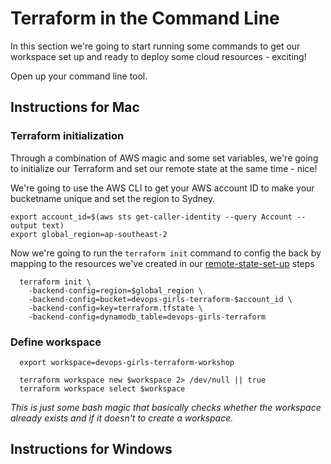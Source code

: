 # Terraform in the Command Line
In this section we're going to start running some commands to get our workspace set up and ready to deploy some cloud resources - exciting!

Open up your command line tool.

## Instructions for Mac

### Terraform initialization
Through a combination of AWS magic and some set variables, we're going to initialize our Terraform and set our remote state at the same time - nice!

We're going to use the AWS CLI to get your AWS account ID to make your bucketname unique and set the region to Sydney.

```
export account_id=$(aws sts get-caller-identity --query Account --output text)
export global_region=ap-southeast-2
```
Now we're going to run the `terraform init` command to config the back by mapping to the resources we've created in our [remote-state-set-up](04-remote-state-set-up.md) steps

```
  terraform init \
    -backend-config=region=$global_region \
    -backend-config=bucket=devops-girls-terraform-$account_id \
    -backend-config=key=terraform.tfstate \
    -backend-config=dynamodb_table=devops-girls-terraform
```

### Define workspace

```
  export workspace=devops-girls-terraform-workshop

  terraform workspace new $workspace 2> /dev/null || true
  terraform workspace select $workspace
```
*This is just some bash magic that basically checks whether the workspace already exists and if it doesn't to create a workspace.*

## Instructions for Windows
